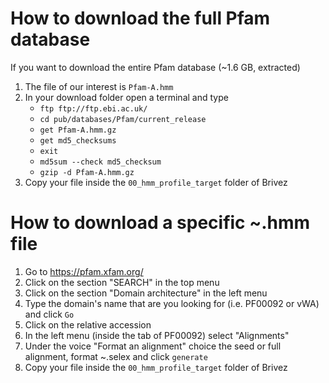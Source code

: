 # How to download the full Pfam database
If you want to download the entire Pfam database (~1.6 GB, extracted)
1) The file of our interest is `Pfam-A.hmm`
2) In your download folder open a terminal and type
   - `ftp ftp://ftp.ebi.ac.uk/`
   - `cd pub/databases/Pfam/current_release`
   - `get Pfam-A.hmm.gz`
   - `get md5_checksums`
   - `exit`
   - `md5sum --check md5_checksum`
   - `gzip -d Pfam-A.hmm.gz`
3) Copy your file inside the `00_hmm_profile_target` folder of Brivez 


# How to download a specific ~.hmm file
1) Go to https://pfam.xfam.org/
2) Click on the section "SEARCH" in the top menu
3) Click on the section "Domain architecture" in the left menu
4) Type the domain's name that are you looking for (i.e. PF00092 or vWA) and click `Go`
5) Click on the relative accession
6) In the left menu (inside the tab of PF00092) select "Alignments"
7) Under the voice "Format an alignment" choice the seed or full alignment, format ~.selex and click `generate` 
8) Copy your file inside the `00_hmm_profile_target` folder of Brivez
